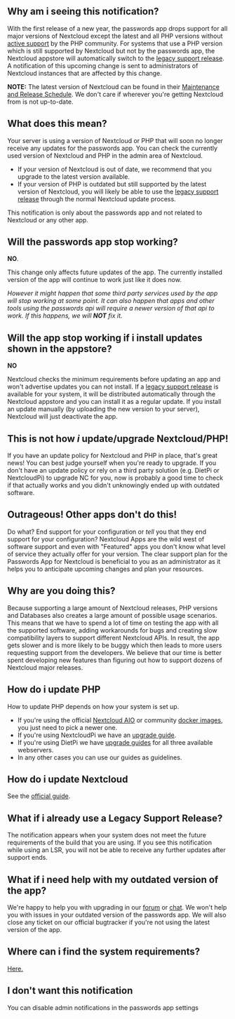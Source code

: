 ## Why am i seeing this notification?
With the first release of a new year, the passwords app drops support for all major versions of Nextcloud except the latest and all PHP versions without [active support](https://php.net/supported-versions.php) by the PHP community.
For systems that use a PHP version which is still supported by Nextcloud but not by the passwords app, the Nextcloud appstore will automatically switch to the [legacy support release](../System-Requirements#lsrlegacy-support-releases).
A notification of this upcoming change is sent to administrators of Nextcloud instances that are affected by this change.

**NOTE:** The latest version of Nextcloud can be found in their [Maintenance and Release Schedule](https://github.com/nextcloud/server/wiki/Maintenance-and-Release-Schedule).
We don't care if wherever you're getting Nextcloud from is not up-to-date.


## What does this mean?
Your server is using a version of Nextcloud or PHP that will soon no longer receive any updates for the passwords app.
You can check the currently used version of Nextcloud and PHP in the admin area of Nextcloud.
 - If your version of Nextcloud is out of date, we recommend that you upgrade to the latest version available.
 - If your version of PHP is outdated but still supported by the latest version of Nextcloud, you will likely be able to use the [legacy support release](../System-Requirements#lsrlegacy-support-releases) through the normal Nextcloud update process.

This notification is only about the passwords app and not related to Nextcloud or any other app.


## Will the passwords app stop working?
**NO**.

This change only affects future updates of the app.
The currently installed version of the app will continue to work just like it does now.

_However it might happen that some third party services used by the app will stop working at some point._
_It can also happen that apps and other tools using the passwords api will require a newer version of that api to work._
_If this happens, we will **NOT** fix it._


## Will the app stop working if i install updates shown in the appstore?
**NO**

Nextcloud checks the minimum requirements before updating an app and won't advertise updates you can not install.
If a [legacy support release](../System-Requirements#lsrlegacy-support-releases) is available for your system, it will be distributed automatically through the Nextcloud appstore and you can install it as a regular update.
If you install an update manually (by uploading the new version to your server), Nextcloud will just deactivate the app.


## This is not how _i_ update/upgrade Nextcloud/PHP!
If you have an update policy for Nextcloud and PHP in place, that's great news!
You can best judge yourself when you're ready to upgrade.
If you don't have an update policy or rely on a third party solution (e.g. DietPi or NextcloudPi) to upgrade NC for you, now is probably a good time to check if that actually works and you didn't unknowingly ended up with outdated software.


## Outrageous! Other apps don't do this!
Do what? End support for your configuration or _tell_ you that they end support for your configuration?
Nextcloud Apps are the wild west of software support and even with "Featured" apps you don't know what level of service they actually offer for your version.
The clear support plan for the Passwords App for Nextcloud is beneficial to you as an administrator as it helps you to anticipate upcoming changes and plan your resources.


## Why are you doing this?
Because supporting a large amount of Nextcloud releases, PHP versions and Databases also creates a large amount of possible usage scenarios.
This means that we have to spend a lot of time on testing the app with all the supported software, adding workarounds for bugs and creating slow compatibility layers to support different Nextcloud APIs.
In result, the app gets slower and is more likely to be buggy which then leads to more users requesting support from the developers.
We believe that our time is better spent developing new features than figuring out how to support dozens of Nextcloud major releases.


## How do i update PHP
How to update PHP depends on how your system is set up.

- If you're using the official [Nextcloud AIO](https://github.com/nextcloud/all-in-one#nextcloud-all-in-one) or community [docker images](https://hub.docker.com/_/nextcloud), you just need to pick a newer one.
- If you're using NextcloudPi we have an [upgrade guide](../Index#nextcloudpi).
- If you're using DietPi we have [upgrade guides](../Index#dietpi) for all three available webservers.
- In any other cases you can use our guides as guidelines.


## How do i update Nextcloud
See the [official guide](https://docs.nextcloud.com/server/latest/admin_manual/maintenance/upgrade.html).


## What if i already use a Legacy Support Release?
The notification appears when your system does not meet the future requirements of the build that you are using.
If you see this notification while using an LSR, you will not be able to receive any further updates after support ends.


## What if i need help with my outdated version of the app?
We're happy to help you with upgrading in our [forum](https://help.nextcloud.com/c/apps/passwords) or [chat](https://t.me/nc_passwords/1).
We won't help you with issues in your outdated version of the passwords app.
We will also close any ticket on our official bugtracker if you're not using the latest version of the app.


## Where can i find the system requirements?
[Here.](../System-Requirements)

## I don't want this notification
You can disable admin notifications in the passwords app settings
